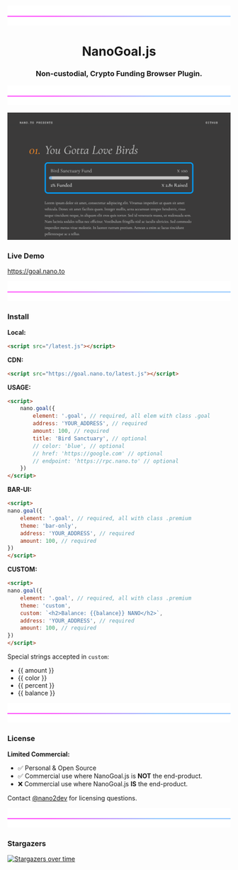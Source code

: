 ![line](https://github.com/fwd/n2/raw/master/.github/line.png)

<h1 align="center">NanoGoal.js</h1>

<h3 align="center">Non-custodial, Crypto Funding Browser Plugin.</h3>

![line](https://github.com/fwd/n2/raw/master/.github/line.png)

![line](https://github.com/fwd/nano-goal/raw/master/.github/banner.png)

### Live Demo

<a target="_blank" href="https://blog.nano.to">https://goal.nano.to</a>

![line](https://github.com/fwd/n2/raw/master/.github/line.png)

### Install

**Local:**
```html
<script src="/latest.js"></script>
```

**CDN:**
```html
<script src="https://goal.nano.to/latest.js"></script>
```

**USAGE:**
```html
<script>
    nano.goal({ 
        element: '.goal', // required, all elem with class .goal
        address: 'YOUR_ADDRESS', // required
        amount: 100, // required
        title: 'Bird Sanctuary', // optional
        // color: 'blue', // optional
        // href: 'https://google.com' // optional
        // endpoint: 'https://rpc.nano.to' // optional
    })
</script>
```

**BAR-UI:**
```html
<script>
nano.goal({ 
    element: '.goal', // required, all with class .premium
    theme: 'bar-only',
    address: 'YOUR_ADDRESS', // required
    amount: 100, // required
})
</script>
```

**CUSTOM:**
```html
<script>
nano.goal({ 
    element: '.goal', // required, all with class .premium
    theme: 'custom',
    custom: `<h2>Balance: {{balance}} NANO</h2>`,
    address: 'YOUR_ADDRESS', // required
    amount: 100, // required
})
</script>
```

Special strings accepted in ```custom```:

- {{ amount }}
- {{ color }}
- {{ percent }}
- {{ balance }}

![line](https://github.com/fwd/n2/raw/master/.github/line.png)

### License

**Limited Commercial:**

- ✅ Personal & Open Source
- ✅ Commercial use where NanoGoal.js is **NOT** the end-product.
- ❌ Commercial use where NanoGoal.js **IS** the end-product.

Contact [@nano2dev](mailto:support@nano.to) for licensing questions.

![line](https://github.com/fwd/n2/raw/master/.github/line.png)

### Stargazers

[![Stargazers over time](https://starchart.cc/fwd/nano-goal.svg)](https://github.com/fwd/nano-goal)
